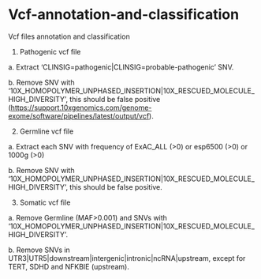 # Vcf-annotation-and-classification
Vcf files annotation and classification 

1.	Pathogenic vcf file

   a.	Extract ‘CLINSIG=pathogenic|CLINSIG=probable-pathogenic’ SNV.

   b.	Remove SNV with ‘10X_HOMOPOLYMER_UNPHASED_INSERTION|10X_RESCUED_MOLECULE_HIGH_DIVERSITY’, this should be false positive (https://support.10xgenomics.com/genome-exome/software/pipelines/latest/output/vcf).

2.	Germline vcf file

   a.	Extract each SNV with frequency of ExAC_ALL (>0) or esp6500 (>0) or 1000g (>0)

   b.	Remove SNV with ‘10X_HOMOPOLYMER_UNPHASED_INSERTION|10X_RESCUED_MOLECULE_HIGH_DIVERSITY’, this should be false positive.

3.	Somatic vcf file 

   a.	Remove Germline (MAF>0.001) and SNVs with ‘10X_HOMOPOLYMER_UNPHASED_INSERTION|10X_RESCUED_MOLECULE_HIGH_DIVERSITY’. 

   b.	Remove SNVs in UTR3|UTR5|downstream|intergenic|intronic|ncRNA|upstream, except for TERT, SDHD and NFKBIE (upstream). 
